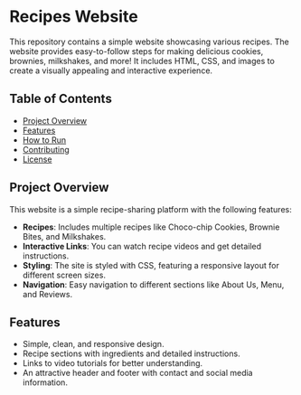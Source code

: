 # Recipes Website

This repository contains a simple website showcasing various recipes. The website provides easy-to-follow steps for making delicious cookies, brownies, milkshakes, and more! It includes HTML, CSS, and images to create a visually appealing and interactive experience.

## Table of Contents
- [Project Overview](#project-overview)
- [Features](#features)
- [How to Run](#how-to-run)
- [Contributing](#contributing)
- [License](#license)

## Project Overview

This website is a simple recipe-sharing platform with the following features:
- **Recipes**: Includes multiple recipes like Choco-chip Cookies, Brownie Bites, and Milkshakes.
- **Interactive Links**: You can watch recipe videos and get detailed instructions.
- **Styling**: The site is styled with CSS, featuring a responsive layout for different screen sizes.
- **Navigation**: Easy navigation to different sections like About Us, Menu, and Reviews.

## Features
- Simple, clean, and responsive design.
- Recipe sections with ingredients and detailed instructions.
- Links to video tutorials for better understanding.
- An attractive header and footer with contact and social media information.
